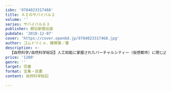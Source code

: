 ```yaml
---
isbn: '9784023317468'
title: ＡＩのサバイバル２
volume: ''
series: サバイバル６３
publisher: 朝日新聞出版
pubdate: '2018-12-07'
cover: 'https://cover.openbd.jp/9784023317468.jpg'
author: ゴムドリｃｏ．韓賢東／著
description: >-
  【自然科学/自然科学総記】人工知能に掌握されたバーチャルシティー（仮想都市）に閉じ込められたジオたち。そこで行方不明の天才少年ユジンと出会い、脱出作戦を決行するが……。高度に進化した人工知能ロボットの目をかいくぐり、バーチャルシティーにとらわれた人たちを救うことができるか！？
price: '1200'
genre: ''
target: 児童
format: 全集・双書
content: 自然科学総記

---
```


